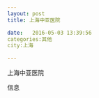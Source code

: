 ```yaml
--- 
layout: post 
title: 上海中亚医院

date:   2016-05-03 13:39:56 
categories:其他  
city:上海
  
--- 
```

   
上海中亚医院

信息

